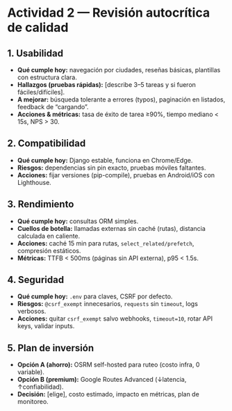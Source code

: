 # Actividad 2 — Revisión autocrítica de calidad

## 1. Usabilidad
- **Qué cumple hoy:** navegación por ciudades, reseñas básicas, plantillas con estructura clara.
- **Hallazgos (pruebas rápidas):** [describe 3–5 tareas y si fueron fáciles/difíciles].
- **A mejorar:** búsqueda tolerante a errores (typos), paginación en listados, feedback de “cargando”.
- **Acciones & métricas:** tasa de éxito de tarea ≥90%, tiempo mediano < 15s, NPS > 30.

## 2. Compatibilidad
- **Qué cumple hoy:** Django estable, funciona en Chrome/Edge.
- **Riesgos:** dependencias sin pin exacto, pruebas móviles faltantes.
- **Acciones:** fijar versiones (pip-compile), pruebas en Android/iOS con Lighthouse.

## 3. Rendimiento
- **Qué cumple hoy:** consultas ORM simples.
- **Cuellos de botella:** llamadas externas sin caché (rutas), distancia calculada en caliente.
- **Acciones:** caché 15 min para rutas, `select_related/prefetch`, compresión estáticos.
- **Métricas:** TTFB < 500ms (páginas sin API externa), p95 < 1.5s.

## 4. Seguridad
- **Qué cumple hoy:** `.env` para claves, CSRF por defecto.
- **Riesgos:** `@csrf_exempt` innecesarios, `requests` sin `timeout`, logs verbosos.
- **Acciones:** quitar `csrf_exempt` salvo webhooks, `timeout=10`, rotar API keys, validar inputs.

## 5. Plan de inversión
- **Opción A (ahorro):** OSRM self-hosted para ruteo (costo infra, 0 variable).
- **Opción B (premium):** Google Routes Advanced (↓latencia, ↑confiabilidad).
- **Decisión:** [elige], costo estimado, impacto en métricas, plan de monitoreo.
